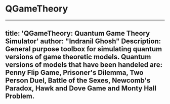 # QGameTheory
---
title: 'QGameTheory: Quantum Game Theory Simulator'
author: "Indranil Ghosh"
Description: General purpose toolbox for simulating quantum versions of game theoretic models. Quantum versions of models that have been handeled are: Penny Flip Game, Prisoner's Dilemma, Two Person Duel, Battle of the Sexes, Newcomb's Paradox, Hawk and Dove Game and Monty Hall Problem.
---


